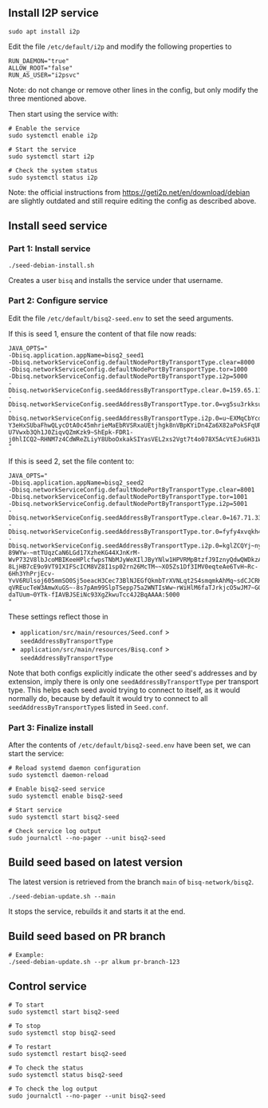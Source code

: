 ## Install I2P service

```
sudo apt install i2p
```

Edit the file `/etc/default/i2p` and modify the following properties to
```
RUN_DAEMON="true"
ALLOW_ROOT="false"
RUN_AS_USER="i2psvc"
```

Note: do not change or remove other lines in the config, but only modify the three mentioned above.

Then start using the service with:

```
# Enable the service
sudo systemctl enable i2p

# Start the service
sudo systemctl start i2p

# Check the system status
sudo systemctl status i2p
```

Note: the official instructions from https://geti2p.net/en/download/debian are slightly outdated and still require
editing the config as described above.


## Install seed service

### Part 1: Install service

```
./seed-debian-install.sh
```

Creates a user `bisq` and installs the service under that username.

### Part 2: Configure service

Edit the file `/etc/default/bisq2-seed.env` to set the seed arguments.

If this is seed 1, ensure the content of that file now reads:

```
JAVA_OPTS="
-Dbisq.application.appName=bisq2_seed1
-Dbisq.networkServiceConfig.defaultNodePortByTransportType.clear=8000
-Dbisq.networkServiceConfig.defaultNodePortByTransportType.tor=1000
-Dbisq.networkServiceConfig.defaultNodePortByTransportType.i2p=5000
-Dbisq.networkServiceConfig.seedAddressByTransportType.clear.0=159.65.117.67:8001
-Dbisq.networkServiceConfig.seedAddressByTransportType.tor.0=vg5su3rkksuzsmel2gwpgov6a3azgcmnnad7euophaqd2fnpljx2zayd.onion:1001
-Dbisq.networkServiceConfig.seedAddressByTransportType.i2p.0=u~EXMqCbYcdPHvb7nl-Y3eHxSUbaFhwQLycOtA0c45mhrieMaEbRVSRxaUEtjhgk8nVBpKYiDn4Za6X82aPokSFqURJx09bfKTExTklI~1u~0PJk6Wt3~Jpg4TLCYxql0WEphbEs5oEIR1d4myIm4ng3Iz9TM3dZUBMf4B~oRUiMGRxO-U7Vwxb3Qh1J0ZiqvQZmKzk9~ShEpk-FDR1-j0hlICQ2~RHNM7z4CdWReZLiyY8UboOxkakSIYasVEL2xs2Vgt7t4o078X5AcVtEJu6H31WXvUZSffFrt1BXZNTIoYs1FCCuhS1jMLh8N96eR3AqZ43Nr4Ljp78iqbLdikeVhb53Nzr0rDSYcfh57d2YVitjhfz2ant~6~SGSPxdJRdmsmDkTn5VAZwJhHGM5nh2BQbEwuEeeoufw6s7FNEoWMcv86h6ODmKTO0xyk8oMBT81zjdT8Xg5UkaHMSqJ0DnGcrVN4RQ6kOEbT5wtshVjpHgwWiJvOyEcj8XLJLqAAAA:5001
"
```

If this is seed 2, set the file content to:

```
JAVA_OPTS="
-Dbisq.application.appName=bisq2_seed2
-Dbisq.networkServiceConfig.defaultNodePortByTransportType.clear=8001
-Dbisq.networkServiceConfig.defaultNodePortByTransportType.tor=1001
-Dbisq.networkServiceConfig.defaultNodePortByTransportType.i2p=5001
-Dbisq.networkServiceConfig.seedAddressByTransportType.clear.0=167.71.33.219:8000
-Dbisq.networkServiceConfig.seedAddressByTransportType.tor.0=fyfy4xvqkh46gwbf3d5yi6bszisnz5uqzofgdzx2dr4jv5svrbfhuvad.onion:1000
-Dbisq.networkServiceConfig.seedAddressByTransportType.i2p.0=kglZCQYj~nyK3YlXCD5FjxOY2ggH8yosII0rqc7oqFhFfjKWy-89WYw-~mtTUqzCaN6LGd17XzheKG44XJnKrM-WvP732V8lbJcoMBIKeeHPlcfwpsTNbMJyWeXIlJByYNlw1HPVRMpBtzfJ9IznyQdwQWDkzA72pLreqpzJrgIoVYzP9OTXVLdROXnTP9RdmnzZ0h1B8XhQM-8LjHB7cE9o9VT9IXIFScICM8VZ8I1sp02rn26McTM~~XO5Zs1Df3IMV0eqteAe6TvH~Rc-6Hh3YhPrjEcv-YvV6RUlsoj605mmSO0Sj5oeacH3Cec73BlNJEGfQkmbTrXVNLqt2S4smqmkAhMq~sdCJCRKP8CFeBk6r-qVREucTeW3AmwXuGS~-8s7pAm99SlpTSepp75a2WNTIsWw~rWiHlM6faTJrkjcO5wJM7~G0tdYgVGk4zrt4VJ02AakUdh8wG1Y5sAX-daTUum~0YTk-fIAVBJSEiNc93XgZkwuTcc4J2BqAAAA:5000
"
```

These settings reflect those in
- `application/src/main/resources/Seed.conf` > `seedAddressByTransportType`
- `application/src/main/resources/Bisq.conf` > `seedAddressByTransportType`

Note that both configs explicitly indicate the other seed's addresses and by extension, imply there is only one
`seedAddressByTransportType` per transport type. This helps each seed avoid trying to connect to itself, as it would 
normally do, because by default it would try to connect to all `seedAddressByTransportType`s listed in `Seed.conf`.

### Part 3: Finalize install

After the contents of `/etc/default/bisq2-seed.env` have been set, we can start the service:

```
# Reload systemd daemon configuration
sudo systemctl daemon-reload

# Enable bisq2-seed service
sudo systemctl enable bisq2-seed

# Start service
sudo systemctl start bisq2-seed

# Check service log output
sudo journalctl --no-pager --unit bisq2-seed
```


## Build seed based on latest version

The latest version is retrieved from the branch `main` of `bisq-network/bisq2`.
```
./seed-debian-update.sh --main
```

It stops the service, rebuilds it and starts it at the end.


## Build seed based on PR branch

```
# Example:
./seed-debian-update.sh --pr alkum pr-branch-123
```

## Control service

```
# To start
sudo systemctl start bisq2-seed

# To stop
sudo systemctl stop bisq2-seed

# To restart
sudo systemctl restart bisq2-seed

# To check the status
sudo systemctl status bisq2-seed

# To check the log output
sudo journalctl --no-pager --unit bisq2-seed
```